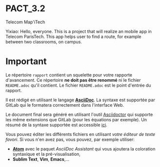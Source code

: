 # PACT_3.2
Telecom Map'iTech

Yixiao: Hello, everyone. This is a project that will realize an mobile app in Telecom ParisTech. This app helps user to find a route, for example between two classrooms, on campus.

# Important

Le répertoire `rapport` contient un squelette pour votre rapporte d'avancement.
Ce répertoire **ne doit pas être renommé** ni le fichier `README.adoc` qu'il contient.
Le fichier `README.adoc` est le point d'entrée du rapport.

Il est rédigé  en utilisant le langage [**AsciiDoc**](http://asciidoc.org/).
La syntaxe est supportée par GitLab qui le formatera correctement dans l'interface Web.

Le document final sera généré en utilisant l'outil [Asciidoctor](http://asciidoctor.org/) qui supporte les même extensions que GitLab (pour les équations par exemple).
Un résumé de la syntaxe supportée est accessible [ici](http://asciidoctor.org/docs/asciidoc-syntax-quick-reference/).

Vous pouvez éditer les différents fichiers en utilisant *votre éditeur de texte favori*.
Si vous n'en avez pas, vous pouvez, par exemple utiliser:

- [**Atom**](https://atom.io/) avec le paquet *AsciiDoc Assistant* qui vous ajoutera la coloration syntaxique et la pré-visualisation,
- **Sublim Text**, **Vim**, **Emacs**,…
